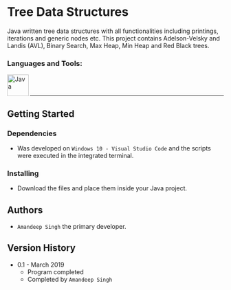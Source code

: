 
# Tree Data Structures

Java written tree data structures with all functionalities including printings, iterations and generic nodes etc. This project contains Adelson-Velsky and Landis (AVL), Binary Search, Max Heap, Min Heap and Red Black trees.

### Languages and Tools:

[<img align="left" alt="Java" height="50px" width="50px" src="https://upload.wikimedia.org/wikipedia/en/3/30/Java_programming_language_logo.svg" />][java]

<br/>
<br/>

---

## Getting Started

### Dependencies

* Was developed on `Windows 10 - Visual Studio Code` and the scripts were executed in the integrated terminal.

### Installing

* Download the files and place them inside your Java project.

## Authors

* `Amandeep Singh` the primary developer.

## Version History

* 0.1 - March 2019
    * Program completed
    * Completed by `Amandeep Singh`

[java]: https://www.java.com/

